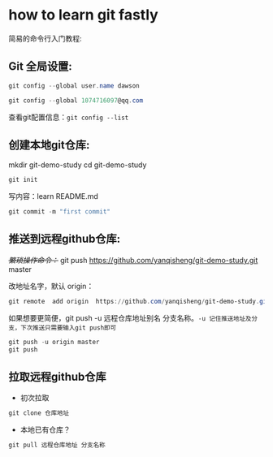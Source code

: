 # how to learn git fastly  

简易的命令行入门教程:
## Git 全局设置:
```powershell
git config --global user.name dawson
```

```powershell
git config --global 1074716097@qq.com
```

查看git配置信息：`git config --list`  
## 创建本地git仓库:
mkdir git-demo-study
cd git-demo-study

```powershell
git init
```

写内容：learn README.md

```powershell
git commit -m "first commit"
```
## 推送到远程github仓库:
~~*繁琐操作命令：*~~ git push	https://github.com/yanqisheng/git-demo-study.git	master

改地址名字，默认 origin：
```powershell
git	remote	add	origin	https://github.com/yanqisheng/git-demo-study.git
```
如果想要更简便，git push -u 远程仓库地址别名 分支名称。`-u 记住推送地址及分支，下次推送只需要输入git push即可`

```powershell
git push -u origin master
git push
```
## 拉取远程github仓库
- 初次拉取
```powershell
git clone 仓库地址
```
- 本地已有仓库？

```powershell
git pull 远程仓库地址 分支名称
```
